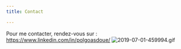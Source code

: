 ```yaml
---
title: Contact

---
```

Pour me contacter, rendez-vous sur :
https://www.linkedin.com/in/polgoasdoue/
![2019-07-01-459994.gif](https://superwup.github.io/ux_designer//assets/2019-07-01-459994.gif)

